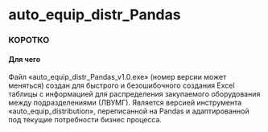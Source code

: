 # auto_equip_distr_Pandas


### КОРОТКО

#### Для чего

Файл «auto_equip_distr_Pandas_v1.0.exe» (номер версии может меняться) 
создан для быстрого и безошибочного создания Excel таблицы с информацией 
для распределения закупаемого оборудования между подразделениями (ЛВУМГ).
Является версией инструмента «auto_equip_distribution», 
переписанной на Pandas и адаптированной под текущие потребности бизнес процесса.

